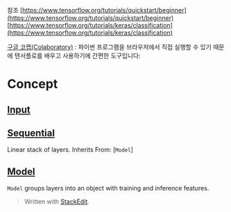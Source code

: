 
참조 
[https://www.tensorflow.org/tutorials/quickstart/beginner](https://www.tensorflow.org/tutorials/quickstart/beginner)
[https://www.tensorflow.org/tutorials/keras/classification](https://www.tensorflow.org/tutorials/keras/classification)

[구글 코랩(Colaboratory)](https://colab.research.google.com/notebooks/welcome.ipynb)
: 파이썬 프로그램을 브라우저에서 직접 실행할 수 있기 때문에 텐서플로를 배우고 사용하기에 간편한 도구입니다:

# Concept

## [Input](https://www.tensorflow.org/api_docs/python/tf/keras/Input)

## [Sequential](https://www.tensorflow.org/api_docs/python/tf/keras/Sequential)

Linear stack of layers. Inherits From:  [`Model`]

## [Model](https://www.tensorflow.org/api_docs/python/tf/keras/Model)

`Model`  groups layers into an object with training and inference features.








> Written with [StackEdit](https://stackedit.io/).
<!--stackedit_data:
eyJoaXN0b3J5IjpbMTMyMjI1NTAzMywtMTM4NDc5ODMyMl19
-->